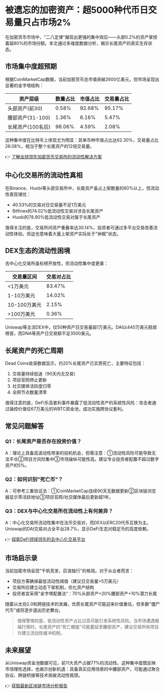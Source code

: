 # 被遗忘的加密资产：超5000种代币日交易量只占市场2%

在加密货币市场中，"二八定律"展现出更强的集中效应——头部0.2%的资产掌控着超80%的市场份额。本文通过多维度数据分析，揭示长尾资产的真实生存状态。

## 市场集中度超预期
根据CoinMarketCap数据，当前加密货币总市值突破2600亿美元，但市场呈现出显著的金字塔结构：

| 资产层级 | 数量占比 | 市值占比 | 交易量占比 |
|----------|----------|----------|------------|
| 头部资产(前30) | 0.58%    | 92.68%   | 95.17%     |
| 腰部资产(31-100) | 1.36%    | 6.16%    | 5.47%      |
| 长尾资产(100名后) | 98.06%   | 4.59%    | 2.08%      |

这种集中度在比特币上体现尤为明显：其单币种市值占比达62.30%，交易量占比26.08%，相当于整个长尾资产的12倍交易量。

👉 [了解全球领先加密货币交易所的流动性解决方案](https://bit.ly/okx_welcome)

## 中心化交易所的流动性真相
在Binance、Huobi等头部交易所中，长尾资产虽占上架数量的60%以上，但流动性表现堪忧：

- 40.53%的交易对日交易量不足1万美元
- Bitfinex的74.02%低流动性交易对涉及长尾资产
- Huobi的78.90%低流动性交易对属于长尾资产

值得关注的是，交易所间资产重叠率达30.14%，投资者可通过多平台交易改善流动性体验。但这也意味着大量上架资产实际处于"休眠"状态。

## DEX生态的流动性困境
去中心化交易所虽标榜开放性，但流动性集中度更甚：

| 交易量区间       | 交易对占比 |
|------------------|----------|
| <1万美元         | 83.47%   |
| 1-10万美元       | 14.02%   |
| 10-100万美元     | 2.15%    |
| >100万美元       | 0.36%    |

Uniswap等主流DEX中，仅50种资产日交易量超1万美元。DAI以440万美元稳居榜首，而DNA等资产日交易额不足3500美元。

## 长尾资产的死亡周期
Dead Coins收录数据显示，约20%长尾资产已实质死亡，主要特征包括：

1. 交易量持续低迷（90天内无交易）
2. 项目官网停止更新
3. 社交媒体活跃度归零
4. 全网节点数量清零

值得注意的是，DeFi乐高套利事件暴露了低流动性资产的系统性风险：攻击者通过操控价值仅67万美元的WBTC资金池，成功实施跨协议套利。

## 常见问题解答

### Q1：长尾资产是否存在投资价值？
A：理论上具备高波动性带来的投机机会，但需注意：①流动性风险可能导致无法平仓②项目方风险集中③市场操纵可能性高。建议专业投资者配置不超过数字资产的5%。

### Q2：如何识别"死亡币"？
A：可参考三重验证法：①CoinMarketCap连续90天无数据更新②区块链浏览器显示零活跃地址③项目官网/社交媒体最后更新超1年。

### Q3：DEX与中心化交易所在流动性上有何差异？
A：中心化交易所流动性集中在法币交易对，而DEX以ERC20代币互换为主。Uniswap的DAI交易对占全平台28.7%，显示DeFi生态对稳定币的高度依赖。

👉 [探索DeFi领域领先的去中心化交易平台](https://bit.ly/okx_welcome)

## 市场启示录
当前加密市场呈现"千帆竞发，巨浪独行"的格局。对于从业者而言：

- 项目方需确保最低流动性阈值（建议日交易量>5万美元）
- 交易所应建立动态下架机制，优化资产结构
- 投资者宜采用"金字塔配置法"：70%头部资产+20%腰部资产+10%潜力长尾

随着以太坊2.0和跨链技术的发展，优质长尾资产可能迎来价值重估，但多数"僵尸代币"或将逐步退出历史舞台。

> 值得警惕的是，低流动性资产占比过高可能引发系统性风险。当市场遭遇极端行情时，长尾资产的"死亡螺旋"可能蔓延至腰部资产，建议交易所和项目方建立流动性缓冲机制。

## 未来展望
从Uniswap资金池数据可见，前11大资产占据77%的流动性。这种集中度既反映市场理性选择，也揭示创新机遇：具备真实应用场景的中腰部资产，可能通过聚合协议、跨链桥接等技术突破流动性瓶颈。

👉 [获取最新区块链市场分析报告](https://bit.ly/okx_welcome)